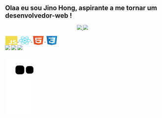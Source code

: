 ## Olaa eu sou Jino Hong, aspirante a me tornar um desenvolvedor-web !
<div align="center">
  <a href="https://github.com/jinoh0">
  <img height="155em" src="https://github-readme-stats.vercel.app/api?username=jinoh0&show_icons=true&theme=dark&include_all_commits=true&count_private=true"/>
  <img height="155em" src="https://github-readme-stats.vercel.app/api/top-langs/?username=jinoh0&layout=compact&langs_count=7&theme=dark"/>
</div>

<div style="display: inline_block"><br>
  <img align="center" alt="Jino-Js" height="30" width="40" src="https://raw.githubusercontent.com/devicons/devicon/master/icons/javascript/javascript-plain.svg">
  <img align="center" alt="Jino-React" height="30" width="40" src="https://raw.githubusercontent.com/devicons/devicon/master/icons/react/react-original.svg">
  <img align="center" alt="Jino-HTML" height="30" width="40" src="https://raw.githubusercontent.com/devicons/devicon/master/icons/html5/html5-original.svg">
  <img align="center" alt="Jino-CSS" height="30" width="40" src="https://raw.githubusercontent.com/devicons/devicon/master/icons/css3/css3-original.svg">
 </div>

 
<div> 
  <a href="https://instagram.com/jinohong" target="_blank"><img src="https://img.shields.io/badge/-Instagram-%23E4405F?style=for-the-badge&logo=instagram&logoColor=white" target="_blank"></a>
  <a href = "mailto:jinohong1993@gmail.com"><img src="https://img.shields.io/badge/-Gmail-%23333?style=for-the-badge&logo=gmail&logoColor=white" target="_blank"></a>
  <a href="https://www.linkedin.com/in/jino-hong-713258201/" target="_blank"><img src="https://img.shields.io/badge/-LinkedIn-%230077B5?style=for-the-badge&logo=linkedin&logoColor=white" target="_blank"></a> 
 
  ![Snake animation](https://github.com/jinoh0/jinoh0/blob/output/github-contribution-grid-snake.svg)
 
</div>

